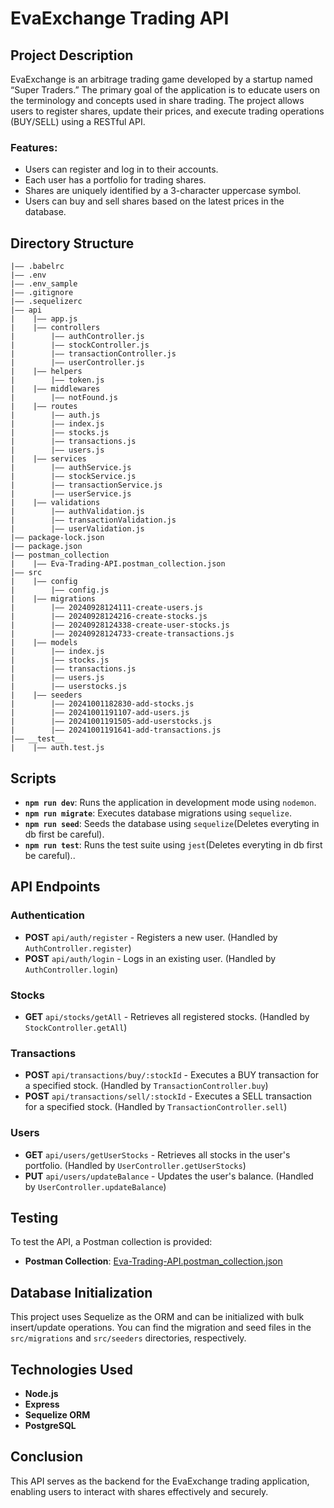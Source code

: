 # EvaExchange Trading API

## Project Description

EvaExchange is an arbitrage trading game developed by a startup named “Super Traders.” The primary goal of the application is to educate users on the terminology and concepts used in share trading. The project allows users to register shares, update their prices, and execute trading operations (BUY/SELL) using a RESTful API.

### Features:

- Users can register and log in to their accounts.
- Each user has a portfolio for trading shares.
- Shares are uniquely identified by a 3-character uppercase symbol.
- Users can buy and sell shares based on the latest prices in the database.

## Directory Structure

```
|—— .babelrc
|—— .env
|—— .env_sample
|—— .gitignore
|—— .sequelizerc
|—— api
|    |—— app.js
|    |—— controllers
|        |—— authController.js
|        |—— stockController.js
|        |—— transactionController.js
|        |—— userController.js
|    |—— helpers
|        |—— token.js
|    |—— middlewares
|        |—— notFound.js
|    |—— routes
|        |—— auth.js
|        |—— index.js
|        |—— stocks.js
|        |—— transactions.js
|        |—— users.js
|    |—— services
|        |—— authService.js
|        |—— stockService.js
|        |—— transactionService.js
|        |—— userService.js
|    |—— validations
|        |—— authValidation.js
|        |—— transactionValidation.js
|        |—— userValidation.js
|—— package-lock.json
|—— package.json
|—— postman_collection
|    |—— Eva-Trading-API.postman_collection.json
|—— src
|    |—— config
|        |—— config.js
|    |—— migrations
|        |—— 20240928124111-create-users.js
|        |—— 20240928124216-create-stocks.js
|        |—— 20240928124338-create-user-stocks.js
|        |—— 20240928124733-create-transactions.js
|    |—— models
|        |—— index.js
|        |—— stocks.js
|        |—— transactions.js
|        |—— users.js
|        |—— userstocks.js
|    |—— seeders
|        |—— 20241001182830-add-stocks.js
|        |—— 20241001191107-add-users.js
|        |—— 20241001191505-add-userstocks.js
|        |—— 20241001191641-add-transactions.js
|—— __test__
|    |—— auth.test.js
```

## Scripts

- **`npm run dev`**: Runs the application in development mode using `nodemon`.
- **`npm run migrate`**: Executes database migrations using `sequelize`.
- **`npm run seed`**: Seeds the database using `sequelize`(Deletes everyting in db first be careful).
- **`npm run test`**: Runs the test suite using `jest`(Deletes everyting in db first be careful)..

## API Endpoints

### Authentication

- **POST** `api/auth/register` - Registers a new user. (Handled by `AuthController.register`)
- **POST** `api/auth/login` - Logs in an existing user. (Handled by `AuthController.login`)

### Stocks

- **GET** `api/stocks/getAll` - Retrieves all registered stocks. (Handled by `StockController.getAll`)

### Transactions

- **POST** `api/transactions/buy/:stockId` - Executes a BUY transaction for a specified stock. (Handled by `TransactionController.buy`)
- **POST** `api/transactions/sell/:stockId` - Executes a SELL transaction for a specified stock. (Handled by `TransactionController.sell`)

### Users

- **GET** `api/users/getUserStocks` - Retrieves all stocks in the user's portfolio. (Handled by `UserController.getUserStocks`)
- **PUT** `api/users/updateBalance` - Updates the user's balance. (Handled by `UserController.updateBalance`)

## Testing

To test the API, a Postman collection is provided:

- **Postman Collection**: [Eva-Trading-API.postman_collection.json](./postman_collection/Eva-Trading-API.postman_collection.json)

## Database Initialization

This project uses Sequelize as the ORM and can be initialized with bulk insert/update operations. You can find the migration and seed files in the `src/migrations` and `src/seeders` directories, respectively.

## Technologies Used

- **Node.js**
- **Express**
- **Sequelize ORM**
- **PostgreSQL**

## Conclusion

This API serves as the backend for the EvaExchange trading application, enabling users to interact with shares effectively and securely.
